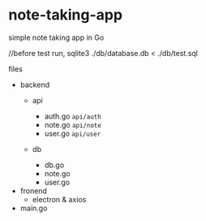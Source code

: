 # note-taking-app
simple note taking app in Go

//before test run,  sqlite3 ./db/database.db < ./db/test.sql

files

- backend
    - api
        - auth.go `api/auth`
        - note.go `api/note`
        - user.go `api/user`

    - db
        - db.go
        - note.go
        - user.go
- fronend
    - electron & axios
- main.go
